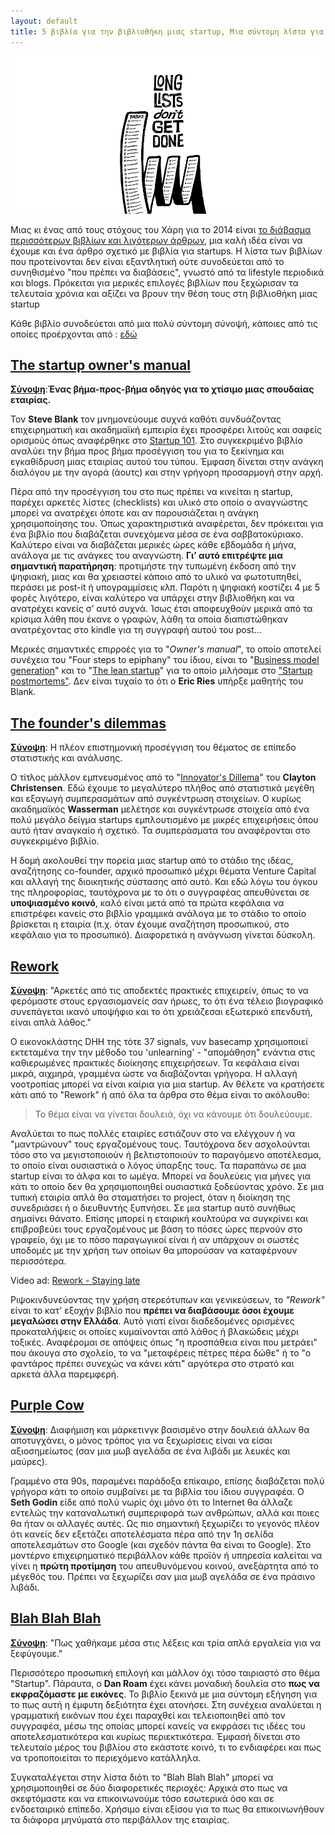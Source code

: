 ```yaml
---
layout: default
title: 5 βιβλία για την βιβλιοθήκη μιας startup, Μια σύντομη λίστα για να ξεκινήσεις.
---
```


<img src="/images/startup_articles-gr/startup_books.jpg" class="cover_photo" alt="Cover" title="Cover" />

Μιας κι ένας από τους στόχους του Χάρη για το 2014 είναι [το διάβασμα περισσότερων βιβλίων και λιγότερων άρθρων](https://twitter.com/harrisrodis/status/412531085726068736 "News is bad for you – and giving up reading it will make you happier"), μια καλή ιδέα είναι να έχουμε και ένα άρθρο σχετικό με βιβλία για startups. Η λίστα των βιβλίων που προτείνονται δεν είναι εξαντλητική ούτε συνοδεύεται από το συνηθισμένο "που πρέπει να διαβάσεις", γνωστό από τα lifestyle περιοδικά και blogs. Πρόκειται για μερικές επιλογές βιβλίων που ξεχώρισαν τα τελευταία χρόνια και αξίζει να βρουν την θέση τους στη βιβλιοθήκη μιας startup

Κάθε βιβλίο συνοδεύεται από μια πολύ σύντομη σύνοψή, κάποιες από τις οποίες προέρχονται από :
[εδώ](http://www.businessinsider.com/famous-business-book-summaries-2013-10)

## [The startup owner's manual](http://www.amazon.co.uk/Startup-Owners-Manual-Step-Step/dp/0984999302 "The Startup Owner's Manual: The Step-By-Step Guide for Building a Great Company")

[**Σύνοψη**](http://www.amazon.co.uk/Startup-Owners-Manual-Step-Step/dp/0984999302):**Ένας βήμα-προς-βήμα οδηγός για το χτίσιμο μιας σπουδαίας εταιρίας.**

Τον **Steve Blank** τον μνημονεύουμε συχνά καθότι συνδυάζοντας επιχειρηματική και ακαδημαϊκή εμπειρία έχει προσφέρει λιτούς και σαφείς ορισμούς όπως αναφέρθηκε στο [Startup 101](/startup101-definitions). Στο συγκεκριμένο βιβλίο αναλύει την βήμα προς βήμα προσέγγιση του για το ξεκίνημα και εγκαθίδρυση μιας εταιρίας αυτού του τύπου. Έμφαση δίνεται στην ανάγκη διαλόγου με την αγορά (άουτς) και στην γρήγορη προσαρμογή στην αρχή.

Πέρα από την προσέγγιση του στο πως πρέπει να κινείται η startup, παρέχει αρκετές λίστες (checklists) και υλικό στο οποίο ο αναγνώστης μπορεί να ανατρέχει όποτε και αν παρουσιάζεται η ανάγκη χρησιμοποίησης του. Όπως χαρακτηριστικά αναφέρεται, δεν πρόκειται για ένα βιβλίο που διαβάζεται συνεχόμενα μέσα σε ένα σαββατοκύριακο. Καλύτερο είναι να διαβάζεται μερικές ώρες κάθε εβδομάδα ή μήνα, ανάλογα με τις ανάγκες του αναγνώστη. **Γι&#8217; αυτό επιτρέψτε μια σημαντική παρατήρηση**: προτιμήστε την τυπωμένη έκδοση από την ψηφιακή, μιας και θα χρειαστεί κάποιο από το υλικό να φωτοτυπηθεί, περάσει με post-it ή υπογραμμίσεις κλπ. Παρότι η ψηφιακή κοστίζει 4 με 5 φορές λιγότερο, είναι καλύτερο να υπάρχει στην βιβλιοθήκη και να ανατρέχει κανείς σ&#8217; αυτό συχνά. Ίσως έτσι αποφευχθούν μερικά από τα κρίσιμα λάθη που έκανε ο γραφών, λάθη τα οποία διαπιστώθηκαν ανατρέχοντας στο kindle για τη συγγραφή αυτού του post&#8230;

Μερικές σημαντικές επιρροές για το "*Owner's manual*", το οποίο αποτελεί συνέχεια του "Four steps to epiphany"  του ίδιου, είναι το "[Business model generation](http://www.businessmodelgeneration.com/)" και το "[The lean startup](http://theleanstartup.com/)" για το οποίο μιλήσαμε στο ["Startup postmortems"](/startup105-postmortems). Δεν είναι τυχαίο το ότι ο **Eric Ries** υπήρξε μαθητής του Blank.

## [The founder's dilemmas](http://www.amazon.co.uk/The-Founders-Dilemmas-Anticipating-Entrepreneurship/dp/0691149135 "The Founder's Dilemmas: Anticipating and Avoiding the Pitfalls That Can Sink a Startup")

[**Σύνοψη**](http://www.amazon.co.uk/The-Founders-Dilemmas-Anticipating-Entrepreneurship/dp/0691149135): Η πλέον επιστημονική προσέγγιση του θέματος σε επίπεδο στατιστικής και ανάλυσης.

Ο τίτλος μάλλον εμπνευσμένος από το "[Innovator's Dillema](http://www.amazon.com/The-Innovators-Dilemma-Revolutionary-Business/dp/0062060244 "Innovators Dilemma")" του **Clayton Christensen**. Εδώ έχουμε το μεγαλύτερο πλήθος από στατιστικά μεγέθη και εξαγωγή συμπερασμάτων από συγκέντρωση στοιχείων. Ο κυρίως ακαδημαϊκός **Wasserman** μελέτησε και συγκέντρωσε στοιχεία από ένα πολύ μεγάλο δείγμα startups εμπλουτισμένο με μικρές επιχειρήσεις όπου αυτό ήταν αναγκαίο ή σχετικό. Τα συμπεράσματα του αναφέρονται στο συγκεκριμένο βιβλίο.

Η δομή ακολουθεί την πορεία μιας startup από το στάδιο της ιδέας, αναζήτησης co-founder, αρχικό προσωπικό μέχρι θέματα Venture Capital και αλλαγή της διοικητικής σύστασης από αυτό. Και εδώ λόγω του όγκου της πληροφορίας, ταυτόχρονα με το ότι ο συγγραφέας απευθύνεται σε **υποψιασμένο κοινό**, καλό είναι μετά από τα πρώτα κεφάλαια να επιστρέφει κανείς στο βιβλίο γραμμικά ανάλογα με το στάδιο το οποίο βρίσκεται η εταιρία (π.χ. όταν έχουμε αναζήτηση προσωπικού, στο κεφάλαιο για το προσωπικό). Διαφορετικά η ανάγνωση γίνεται δύσκολη.

## [Rework](https://37signals.com/rework/)

[**Σύνοψη**](http://www.businessinsider.com/famous-business-book-summaries-2013-10): "Αρκετές από τις αποδεκτές πρακτικές επιχειρείν, όπως το να φερόμαστε στους εργασιομανείς σαν ήρωες, το ότι ένα τέλειο βιογραφικό συνεπάγεται ικανό υποψήφιο και το ότι χρειάζεσαι εξωτερικό επενδυτή, είναι απλά λάθος."

Ο εικονοκλάστης DHH της τότε 37 signals, νυν basecamp χρησιμοποιεί εκτεταμένα την την μέθοδο του 'unlearning' - "απομάθηση" ενάντια στις καθιερωμένες πρακτικές διοίκησης επιχειρήσεων. Τα κεφάλαια είναι μικρά, αιχμηρά, γραμμένα ώστε να διαβάζονται γρήγορα. Η αλλαγή νοοτροπίας μπορεί να είναι καίρια για μια startup. Αν θέλετε να κρατήσετε κάτι από το "Rework" ή από όλα τα άρθρα στο θέμα είναι το ακόλουθο:

> Το θέμα είναι να γίνεται δουλειά, όχι να κάνουμε ότι δουλεύουμε.

Αναλύεται το πως πολλές εταιρίες εστιάζουν στο να ελέγχουν ή να "μαντρώνουν" τους εργαζομένους τους. Ταυτόχρονα δεν ασχολούνται τόσο στο να μεγιστοποιούν ή βελτιστοποιούν το παραγόμενο αποτέλεσμα, το οποίο είναι ουσιαστικά ο λόγος ύπαρξης τους. Τα παραπάνω σε μια startup είναι το άλφα και το ωμέγα. Μπορεί να δουλεύεις για μήνες για κάτι το οποίο δεν θα χρησιμοποιηθεί ουσιαστικά ξοδεύοντας χρόνο. Σε μια τυπική εταιρία απλά θα σταματήσει το project, όταν η διοίκηση της συνεδριάσει ή ο διευθυντής ξυπνήσει. Σε μια startup αυτό συνήθως σημαίνει θάνατο. Επίσης μπορεί η εταιρική κουλτούρα να συγκρίνει και επιβραβεύει τους εργαζομένους με βάση το πόσες ώρες περνούν στο γραφείο, όχι με το πόσο παραγωγικοί είναι ή αν υπάρχουν οι σωστές υποδομές με την χρήση των οποίων θα μπορούσαν να καταφέρνουν περισσότερα.

Video ad: [Rework - Staying late](http://www.youtube.com/watch?v=IU3imeeLHiA)

Ριψοκινδυνεύοντας την χρήση στερεότυπων και γενικεύσεων, το *"Rework"* είναι το κατ' εξοχήν βιβλίο που **πρέπει να διαβάσουμε όσοι έχουμε μεγαλώσει στην Ελλάδα**. Αυτό γιατί είναι διαδεδομένες ορισμένες προκαταλήψεις οι οποίες κυμαίνονται από λάθος ή βλακώδεις μέχρι τοξικές. Αναφέρομαι σε απόψεις όπως "η προσπάθεια είναι που μετράει" που άκουγα στο σχολείο, το να "μεταφέρεις πέτρες πέρα δώθε" ή το "ο φαντάρος πρέπει συνεχώς να κάνει κάτι" αργότερα στο στρατό και αρκετά άλλα παρεμφερή.

## [Purple Cow](http://www.amazon.com/Purple-Cow-New-Edition-Remarkable-Includes/dp/1591843170)

[**Σύνοψη**](http://www.businessinsider.com/famous-business-book-summaries-2013-10): Διαφήμιση και μάρκετινγκ βασισμένο στην δουλειά άλλων θα αποτυγχάνει, ο μόνος τρόπος για να ξεχωρίσεις είναι να είσαι αξιοσημείωτος (σαν μια μωβ αγελάδα σε ένα λιβάδι με λευκές και μαύρες).

Γραμμένο στα 90s, παραμένει παράδοξα επίκαιρο, επίσης διαβάζεται πολύ γρήγορα κάτι το οποίο συμβαίνει με τα βιβλία του ίδιου συγγραφέα. Ο **Seth Godin** είδε από πολύ νωρίς όχι μόνο ότι το Internet θα άλλαζε εντελώς την καταναλωτική συμπεριφορά των ανθρώπων, αλλά και ποιες θα ήταν οι αλλαγές αυτές. Ως πιο σημαντική ξεχωρίζει το γεγονός πλέον ότι κανείς δεν εξετάζει αποτελέσματα πέρα από την 1η σελίδα αποτελεσμάτων στο Google (και σχεδόν πάντα θα είναι το Google). Στο μοντέρνο επιχειρηματικό περιβάλλον κάθε προϊόν ή υπηρεσία καλείται να γίνει η **πρώτη προτίμηση** του απευθυνόμενου κοινού, ανεξάρτητα από το μέγεθός του. Πρέπει να ξεχωρίζει σαν μια μωβ αγελάδα σε ένα πράσινο λιβάδι.


## [Blah Blah Blah](http://www.amazon.com/Blah-What-When-Words-Dont/dp/1591844592)

[**Σύνοψη**](http://www.danroam.com/blah-blah-blah/): "Πως χαθήκαμε μέσα στις λέξεις και τρία απλά εργαλεία για να ξεφύγουμε."

Περισσότερο προσωπική επιλογή και μάλλον όχι τόσο ταιριαστό στο θέμα "Startup". Πάραυτα, ο **Dan Roam** έχει κάνει μοναδική δουλεία στο **πως να εκφραζόμαστε με εικόνες**. Το βιβλίο ξεκινά με μια σύντομη εξήγηση για το πως αυτή η έμφυτη δεξιότητα έχει ατονήσει. Στη συνέχεια αναλύεται η γραμματική εικόνων που έχει παραχθεί και τελειοποιηθεί από τον συγγραφέα, μέσω της οποίας μπορεί κανείς να εκφράσει τις ιδέες του αποτελεσματικότερα και κυρίως περιεκτικότερα. Έμφασή δίνεται στο τελευταίο μέρος του βιβλίου στο εκάστοτε κοινό, τι το ενδιαφέρει και πως να τροποποιείται το περιεχόμενο κατάλληλα.

Συγκαταλέγεται στην λίστα διότι το "Blah Blah Blah" μπορεί να χρησιμοποιηθεί σε δύο διαφορετικές περιοχές: Αρχικά στο πως να σκεφτόμαστε και να επικοινωνούμε τόσο εσωτερικά όσο και σε ενδοεταιρικό επίπεδο. Χρήσιμο είναι εξίσου για το πως θα επικοινωνήθουν τα διάφορα μηνύματά στο περιβάλλον της εταιρίας.
